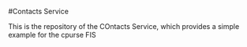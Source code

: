 #Contacts Service

This is the repository of the COntacts Service, which provides a simple example for the cpurse FIS